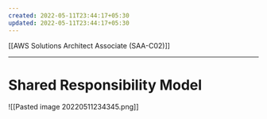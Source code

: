 ```yaml
---
created: 2022-05-11T23:44:17+05:30
updated: 2022-05-11T23:44:17+05:30
---
```

[[AWS Solutions Architect Associate (SAA-C02)]]

---
# Shared Responsibility Model
![[Pasted image 20220511234345.png]]